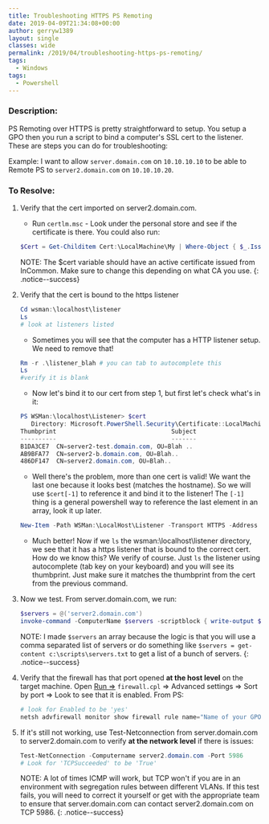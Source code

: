 ```yaml
---
title: Troubleshooting HTTPS PS Remoting
date: 2019-04-09T21:34:08+00:00
author: gerryw1389
layout: single
classes: wide
permalink: /2019/04/troubleshooting-https-ps-remoting/
tags:
  - Windows
tags:
  - Powershell
---
```

<!--more-->

### Description:

PS Remoting over HTTPS is pretty straightforward to setup. You setup a GPO then you run a script to bind a computer's SSL cert to the listener. These are steps you can do for troubleshooting:

Example: I want to allow `server.domain.com` on `10.10.10.10` to be able to Remote PS to `server2.domain.com` on `10.10.10.20`.

### To Resolve:

1. Verify that the cert imported on server2.domain.com.

   - Run `certlm.msc` - Look under the personal store and see if the certificate is there. You could also run:

   ```powershell
   $Cert = Get-Childitem Cert:\LocalMachine\My | Where-Object { $_.Issuer.StartsWith("CN=InCommon") -and $_.notafter -gt (get-date) }
   ```

   NOTE: The $cert variable should have an active certificate issued from InCommon. Make sure to change this depending on what CA you use.
   {: .notice--success}

2. Verify that the cert is bound to the https listener

   ```powershell
   Cd wsman:\localhost\listener
   Ls
   # look at listeners listed
   ```

   - Sometimes you will see that the computer has a HTTP listener setup. We need to remove that!

   ```powershell
   Rm -r .\listener_blah # you can tab to autocomplete this
   Ls
   #verify it is blank
   ```

   - Now let's bind it to our cert from step 1, but first let's check what's in it:

   ```powershell
   PS WSMan:\localhost\Listener> $cert
      Directory: Microsoft.PowerShell.Security\Certificate::LocalMachine\My
   Thumbprint                                Subject
   ----------                                -------
   B1DA3CE7  CN=server2-test.domain.com, OU=Blah ..
   AB9BFA77  CN=server2-b.domain.com, OU=Blah..
   486DF147  CN=server2.domain.com, OU=Blah..
   ```

   - Well there's the problem, more than one cert is valid! We want the last one because it looks best (matches the hostname). So we will use `$cert[-1]` to reference it and bind it to the listener! The `[-1]` thing is a general powershell way to reference the last element in an array, look it up later.

   ```powershell
   New-Item -Path WSMan:\LocalHost\Listener -Transport HTTPS -Address * -CertificateThumbPrint $Cert[-1].Thumbprint -Force
   ```

   - Much better! Now if we `ls` the wsman:\localhost\listener directory, we see that it has a https listener that is bound to the correct cert. How do we know this? We verify of course. Just `ls`  the listener using autocomplete (tab key on your keyboard) and you will see its thumbprint. Just make sure it matches the thumbprint from the cert from the previous command.

3. Now we test. From server.domain.com, we run:

   ```powershell
   $servers = @('server2.domain.com')
   invoke-command -ComputerName $servers -scriptblock { write-output $env:computername } -usessl
   ```

   NOTE: I made `$servers` an array because the logic is that you will use a comma separated list of servers or do something like `$servers = get-content c:\scripts\servers.txt` to get a list of a bunch of servers.
   {: .notice--success}

4. Verify that the firewall has that port opened **at the host level** on the target machine. Open [Run =>](https://automationadmin.com/2016/05/command-prompt-overview/) `firewall.cpl` => Advanced settings => Sort by port => Look to see that it is enabled. From PS:

   ```powershell
   # look for Enabled to be 'yes'
   netsh advfirewall monitor show firewall rule name="Name of your GPO"
   ```

5. If it's still not working, use Test-Netconnection from server.domain.com to server2.domain.com to verify **at the network level** if there is issues:

   ```powershell
   Test-NetConnection -Computername server2.domain.com -Port 5986
   # Look for 'TCPSucceeded' to be 'True'
   ```

   NOTE: A lot of times ICMP will work, but TCP won't if you are in an environment with segregation rules between different VLANs. If this test fails, you will need to correct it yourself or get with the appropriate team to ensure that server.domain.com can contact server2.domain.com on TCP 5986.
   {: .notice--success}